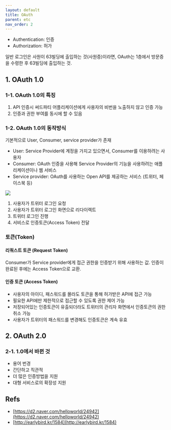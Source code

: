 ```yaml
---
layout: default
title: OAuth
parent: etc
nav_order: 2
---
```


* Authentication: 인증
* Authorization: 허가

일반 로그인은 사원이 63빌딩에 출입하는 것\(사원증\)이라면, OAuth는 1층에서 방문증을 수령한 후 63빌딩에 출입하는 것.

## 1. OAuth 1.0

### 1-1. OAuth 1.0의 특징

1. API 인증시 써드파티 어플리케이션에게 사용자의 비번을 노출하지 않고 인증 가능
2. 인증과 권한 부여를 동시에 할 수 있음

### 1-2. OAuth 1.0의 동작방식

기본적으로 User, Consumer, service provider가 존재

* User: Service Provider에 계정을 가지고 있으면서, Consumer를 이용하려는 사용자
* Consumer: OAuth 인증을 사용해 Service Provider의 기능을 사용하려는 애플리케이션이나 웹 서비스
* Service provider: OAuth를 사용하는 Open API를 제공하는 서비스 \(트위터, 페이스북 등\)

![](https://swalloow.github.io/assets/images/oauth1_triangle.png)

1. 사용자가 트위터 로그인 요청
2. 사용자가 트위터 로그인 화면으로 리다이렉트
3. 트위터 로그인 진행
4. 서비스로 인증토큰\(Access Token\) 전달

### 토큰\(Token\)

#### 리쿼스트 토큰 \(Request Token\)

Consumer가 Service provider에게 접근 권한을 인증받기 위해 사용하는 값. 인증이 완료된 후에는 Access Token으로 교환.

#### 인증 토큰 \(Access Token\)

* 사용자의 아이디, 패스워드를 몰라도 토큰을 통해 허가받은 API에 접근 가능
* 필요한 API에만 제한적으로 접근할 수 있도록 권한 제어 가능
* 저장되어있는 인증토큰이 유출되더라도 트위터의 관리자 화면에서 인증토큰의 권한 취소 가능
* 사용자가 트위터의 패스워드를 변경해도 인증토큰은 계속 유효

## 2. OAuth 2.0

### 2-1. 1.0에서 바뀐 것

* 용어 번경
* 간단하고 직관적
* 더 많은 인증방법을 지원
* 대형 서비스로의 확장성 지원

## Refs

* [https://d2.naver.com/helloworld/24942](https://d2.naver.com/helloworld/24942)
* [http://earlybird.kr/1584](http://earlybird.kr/1584)

